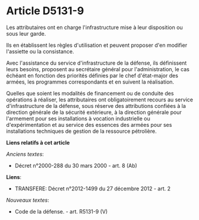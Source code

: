 # Article D5131-9

Les attributaires ont en charge l'infrastructure mise à leur disposition ou sous leur garde.

Ils en établissent les règles d'utilisation et peuvent proposer d'en modifier l'assiette ou la consistance.

Avec l'assistance du service d'infrastructure de la défense, ils définissent leurs besoins, proposent au secrétaire général
pour l'administration, le cas échéant en fonction des priorités définies par le chef d'état-major des armées, les programmes
correspondants et en suivent la réalisation.

Quelles que soient les modalités de financement ou de conduite des opérations à réaliser, les attributaires ont
obligatoirement recours au service d'infrastructure de la défense, sous réserve des attributions confiées à la direction
générale de la sécurité extérieure, à la direction générale pour l'armement pour ses installations à vocation industrielle ou
d'expérimentation et au service des essences des armées pour ses installations techniques de gestion de la ressource
pétrolière.

**Liens relatifs à cet article**

_Anciens textes_:

  - Décret n°2000-288 du 30 mars 2000 - art. 8 (Ab)

**Liens**:

  - TRANSFERE: Décret n°2012-1499 du 27 décembre 2012 - art. 2

_Nouveaux textes_:

  - Code de la défense. - art. R5131-9 (V)
